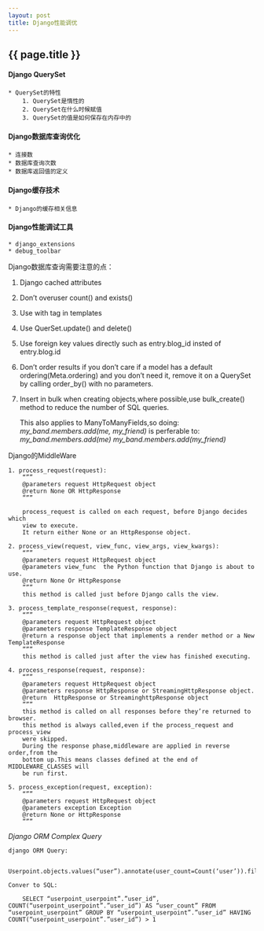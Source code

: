 ```yaml
---
layout: post
title: Django性能调优
---
```


## {{ page.title }}

#### Django QuerySet
    * QuerySet的特性
        1. QuerySet是惰性的
        2. QuerySet在什么时候赋值
        3. QuerySet的值是如何保存在内存中的
    
#### Django数据库查询优化
    * 连接数
    * 数据库查询次数
    * 数据库返回值的定义
    
#### Django缓存技术
    * Django的缓存相关信息
    
#### Django性能调试工具
    * django_extensions
    * debug_toolbar
   
Django数据库查询需要注意的点：

1. Django cached attributes
    
2. Don’t overuser count() and exists()

3. Use with tag in templates

4. Use QuerSet.update() and delete()

5. Use foreign key values directly
    such as entry.blog_id insted of entry.blog.id

6. Don’t order results if you don’t care
    if a model has a default ordering(Meta.ordering) and you don’t need it,
    remove it on a  QuerySet by calling order_by() with no parameters.

7. Insert in bulk
    when creating objects,where possible,use bulk_create() method to reduce
    the number of SQL queries.

    This also applies to ManyToManyFields,so doing:
    *my_band.members.add(me, my_friend)*
    is perferable to:
    *my_band.members.add(me)*
    *my_band.members.add(my_friend)*

Django的MiddleWare



    1. process_request(request):
        “””
        @parameters request HttpRequest object    
        @return None OR HttpResponse    
        ”””
        
        process_request is called on each request, before Django decides which
        view to execute.
        It return either None or an HttpResponse object.
    
    2. process_view(request, view_func, view_args, view_kwargs):
        “””
        @parameters request HttpRequest object
        @parameters view_func  the Python function that Django is about to use.
        @return None Or HttpResponse 
        ”””
        this method is called just before Django calls the view.
        
    3. process_template_response(request, response):
        “””
        @parameters request HttpRequest object
        @parameters response TemplateResponse object
        @return a response object that implements a render method or a New TemplateResponse
        ”””
        this method is called just after the view has finished executing.
    
    4. process_response(request, response):
        “””
        @parameters request HttpRequest object
        @parameters response HttpResponse or StreamingHttpResponse object.
        @return  HttpResponse or StreaminghttpResponse object
        ”””
        this method is called on all responses before they’re returned to browser.
        this method is always called,even if the process_request and process_view 
        were skipped.
        During the response phase,middleware are applied in reverse order,from the
        bottom up.This means classes defined at the end of MIDDLEWARE_CLASSES will
        be run first.
    
    5. process_exception(request, exception):
        “””
        @parameters request HttpRequest object
        @parameters exception Exception
        @return None or HttpResponse
        ”””

*Django ORM Complex Query*

    django ORM Query:

        Userpoint.objects.values(“user”).annotate(user_count=Count(‘user’)).filter(user_count__gt=1).query

    Conver to SQL:

        SELECT “userpoint_userpoint”.”user_id”, COUNT(“userpoint_userpoint”.”user_id”) AS “user_count” FROM “userpoint_userpoint” GROUP BY “userpoint_userpoint”.”user_id” HAVING COUNT(“userpoint_userpoint”.”user_id”) > 1
